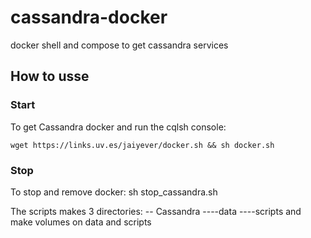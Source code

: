 # cassandra-docker
docker shell and compose to get cassandra services

## How to usse

### Start
To get Cassandra docker and run the cqlsh console:

``wget https://links.uv.es/jaiyever/docker.sh && sh docker.sh``

### Stop
To stop and remove docker:
sh stop_cassandra.sh

The scripts makes 3 directories:
    -- Cassandra
    ----data
    ----scripts
and make volumes on data and scripts

